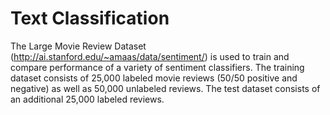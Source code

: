 # Text Classification

The Large Movie Review Dataset (http://ai.stanford.edu/~amaas/data/sentiment/) is used to train and compare performance 
of a variety of sentiment classifiers. The training dataset consists of 25,000 labeled movie reviews 
(50/50 positive and negative) as well as 50,000 unlabeled reviews. The test dataset consists of an additional 25,000 labeled reviews.
